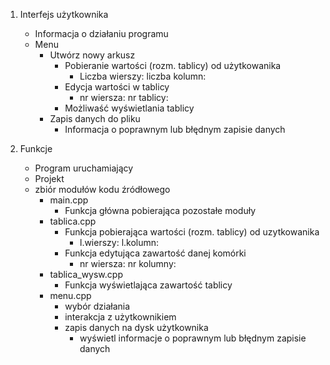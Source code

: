 1. Interfejs użytkownika
   - Informacja o działaniu programu
   - Menu
     - Utwórz nowy arkusz
       - Pobieranie wartości (rozm. tablicy) od użytkowanika
         - Liczba wierszy: liczba kolumn:
       - Edycja wartości w tablicy
         - nr wiersza: nr tablicy:
       - Możliwaść wyświetlania tablicy
     - Zapis danych do pliku
       - Informacja o poprawnym lub błędnym zapisie danych

2. Funkcje
   - Program uruchamiający
   - Projekt
   - zbiór modułów kodu źródłowego
     - main.cpp
       - Funkcja główna pobierająca pozostałe moduły
     - tablica.cpp
       - Funkcja pobierająca wartości (rozm. tablicy) od uzytkowanika
         - l.wierszy: l.kolumn:
       - Funkcja edytująca zawartość danej komórki
         - nr wiersza: nr kolumny:
     - tablica_wysw.cpp
       - Funkcja wyświetlająca zawartość tablicy
     - menu.cpp
       - wybór działania
       - interakcja z użytkownikiem
       - zapis danych na dysk użytkownika
         - wyświetl informacje o poprawnym lub błędnym zapisie danych
